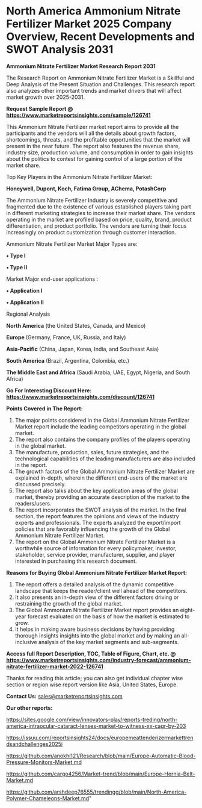 # North America Ammonium Nitrate Fertilizer Market 2025 Company Overview, Recent Developments and SWOT Analysis 2031

<strong>Ammonium Nitrate Fertilizer Market Research Report 2031</strong>

The Research Report on Ammonium Nitrate Fertilizer Market is a Skillful and Deep Analysis of the Present Situation and Challenges. This research report also analyzes other important trends and market drivers that will affect market growth over 2025-2031.

<strong>Request Sample Report @ <a href=https://www.marketreportsinsights.com/sample/126741>https://www.marketreportsinsights.com/sample/126741</a></strong>

This Ammonium Nitrate Fertilizer market report aims to provide all the participants and the vendors will all the details about growth factors, shortcomings, threats, and the profitable opportunities that the market will present in the near future. The report also features the revenue share, industry size, production volume, and consumption in order to gain insights about the politics to contest for gaining control of a large portion of the market share.

Top Key Players in the Ammonium Nitrate Fertilizer Market:

<strong>Honeywell, Dupont, Koch, Fatima Group, AChema, PotashCorp</strong>

The Ammonium Nitrate Fertilizer Industry is severely competitive and fragmented due to the existence of various established players taking part in different marketing strategies to increase their market share. The vendors operating in the market are profiled based on price, quality, brand, product differentiation, and product portfolio. The vendors are turning their focus increasingly on product customization through customer interaction.

Ammonium Nitrate Fertilizer Market Major Types are:

<strong>• Type I

• Type II</strong>

Market Major end-user applications :

<strong>• Application I

• Application II</strong>

Regional Analysis

</u><strong><b>North America</b></strong> (the United States, Canada, and Mexico)

<strong><b>Europe </b></strong>(Germany, France, UK, Russia, and Italy)

<strong><b>Asia-Pacific</b></strong> (China, Japan, Korea, India, and Southeast Asia)

<strong><b>South America</b></strong> (Brazil, Argentina, Colombia, etc.)

<strong><b>The Middle East and Africa</b></strong> (Saudi Arabia, UAE, Egypt, Nigeria, and South Africa)

<strong>Go For Interesting Discount Here: <a href=https://www.marketreportsinsights.com/discount/126741>https://www.marketreportsinsights.com/discount/126741</a></strong>

<strong>Points Covered in The Report:</strong>
<ol>
  <li>The major points considered in the Global Ammonium Nitrate Fertilizer Market report include the leading competitors operating in the global market.</li>
  <li>The report also contains the company profiles of the players operating in the global market.</li>
  <li>The manufacture, production, sales, future strategies, and the technological capabilities of the leading manufacturers are also included in the report.</li>
  <li>The growth factors of the Global Ammonium Nitrate Fertilizer Market are explained in-depth, wherein the different end-users of the market are discussed precisely.</li>
  <li>The report also talks about the key application areas of the global market, thereby providing an accurate description of the market to the readers/users.</li>
  <li>The report incorporates the SWOT analysis of the market. In the final section, the report features the opinions and views of the industry experts and professionals. The experts analyzed the export/import policies that are favorably influencing the growth of the Global Ammonium Nitrate Fertilizer Market.</li>
  <li>The report on the Global Ammonium Nitrate Fertilizer Market is a worthwhile source of information for every policymaker, investor, stakeholder, service provider, manufacturer, supplier, and player interested in purchasing this research document.</li>
</ol>
<strong>Reasons for Buying Global Ammonium Nitrate Fertilizer Market Report:</strong>

<ol>
  <li>The report offers a detailed analysis of the dynamic competitive landscape that keeps the reader/client well ahead of the competitors.</li>
  <li>It also presents an in-depth view of the different factors driving or restraining the growth of the global market.</li>
  <li>The Global Ammonium Nitrate Fertilizer Market report provides an eight-year forecast evaluated on the basis of how the market is estimated to grow.</li>
  <li>It helps in making aware business decisions by having providing thorough insights insights into the global market and by making an all-inclusive analysis of the key market segments and sub-segments.</li>
</ol>
<strong>Access full Report Description, TOC, Table of Figure, Chart, etc. @ <a href=https://www.marketreportsinsights.com/industry-forecast/ammonium-nitrate-fertilizer-market-2022-126741>https://www.marketreportsinsights.com/industry-forecast/ammonium-nitrate-fertilizer-market-2022-126741</a></strong>


Thanks for reading this article; you can also get individual chapter wise section or region wise report version like Asia, United States, Europe.

<strong>Contact Us:</strong>
sales@marketreportsinsights.com

<strong>Our other reports:</strong>

<a href=https://sites.google.com/view/innovators-play/reports-treding/north-america-intraocular-cataract-lenses-market-to-witness-xx-cagr-by-203>https://sites.google.com/view/innovators-play/reports-treding/north-america-intraocular-cataract-lenses-market-to-witness-xx-cagr-by-203</a>

<a href=https://issuu.com/reportsinsights24/docs/europemeattenderizermarkettrendsandchallenges2025i>https://issuu.com/reportsinsights24/docs/europemeattenderizermarkettrendsandchallenges2025i</a>

<a href=https://github.com/anokhi121/Research/blob/main/Europe-Automatic-Blood-Pressure-Monitors-Market.md>https://github.com/anokhi121/Research/blob/main/Europe-Automatic-Blood-Pressure-Monitors-Market.md</a>

<a href=https://github.com/cargo4256/Market-trend/blob/main/Europe-Hernia-Belt-Market.md>https://github.com/cargo4256/Market-trend/blob/main/Europe-Hernia-Belt-Market.md</a>

<a href=https://github.com/arshdeep76555/trendingg/blob/main/North-America-Polymer-Chameleons-Market.md>https://github.com/arshdeep76555/trendingg/blob/main/North-America-Polymer-Chameleons-Market.md</a>"
